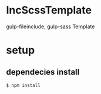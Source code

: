 # IncScssTemplate

gulp-fileinclude, gulp-sass Template

# setup

## dependecies install

```bash
$ npm install
```